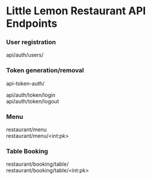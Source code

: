 # Little Lemon Restaurant API Endpoints

### User registration

api/auth/users/

### Token generation/removal

api-token-auth/

api/auth/token/login<br>
api/auth/token/logout

### Menu

restaurant/menu<br>
restaurant/menu/&lt;int:pk&gt;

### Table Booking

restaurant/booking/table/<br>
restaurant/booking/table/&lt;int:pk&gt;
